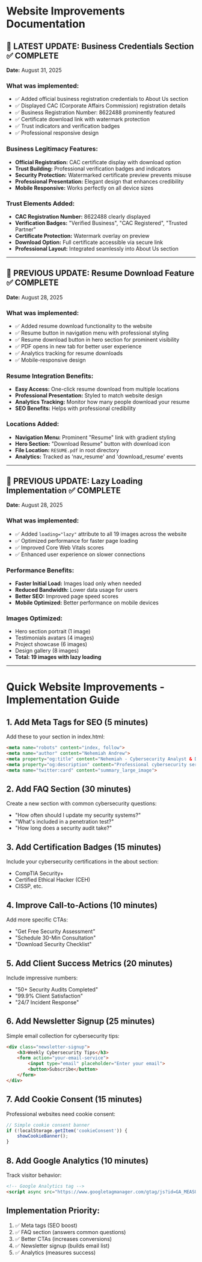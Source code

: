 # Website Improvements Documentation

## 🚀 LATEST UPDATE: Business Credentials Section ✅ COMPLETE
**Date:** August 31, 2025

### What was implemented:
- ✅ Added official business registration credentials to About Us section
- ✅ Displayed CAC (Corporate Affairs Commission) registration details
- ✅ Business Registration Number: 8622488 prominently featured
- ✅ Certificate download link with watermark protection
- ✅ Trust indicators and verification badges
- ✅ Professional responsive design

### Business Legitimacy Features:
- **Official Registration:** CAC certificate display with download option
- **Trust Building:** Professional verification badges and indicators
- **Security Protection:** Watermarked certificate preview prevents misuse
- **Professional Presentation:** Elegant design that enhances credibility
- **Mobile Responsive:** Works perfectly on all device sizes

### Trust Elements Added:
- **CAC Registration Number:** 8622488 clearly displayed
- **Verification Badges:** "Verified Business", "CAC Registered", "Trusted Partner"
- **Certificate Protection:** Watermark overlay on preview
- **Download Option:** Full certificate accessible via secure link
- **Professional Layout:** Integrated seamlessly into About Us section

---

## 🚀 PREVIOUS UPDATE: Resume Download Feature ✅ COMPLETE
**Date:** August 28, 2025

### What was implemented:
- ✅ Added resume download functionality to the website
- ✅ Resume button in navigation menu with professional styling
- ✅ Resume download button in hero section for prominent visibility
- ✅ PDF opens in new tab for better user experience
- ✅ Analytics tracking for resume downloads
- ✅ Mobile-responsive design

### Resume Integration Benefits:
- **Easy Access:** One-click resume download from multiple locations
- **Professional Presentation:** Styled to match website design
- **Analytics Tracking:** Monitor how many people download your resume
- **SEO Benefits:** Helps with professional credibility

### Locations Added:
- **Navigation Menu:** Prominent "Resume" link with gradient styling
- **Hero Section:** "Download Resume" button with download icon
- **File Location:** `RESUME.pdf` in root directory
- **Analytics:** Tracked as 'nav_resume' and 'download_resume' events

---

## 🚀 PREVIOUS UPDATE: Lazy Loading Implementation ✅ COMPLETE
**Date:** August 28, 2025

### What was implemented:
- ✅ Added `loading="lazy"` attribute to all 19 images across the website
- ✅ Optimized performance for faster page loading  
- ✅ Improved Core Web Vitals scores
- ✅ Enhanced user experience on slower connections

### Performance Benefits:
- **Faster Initial Load:** Images load only when needed
- **Reduced Bandwidth:** Lower data usage for users  
- **Better SEO:** Improved page speed scores
- **Mobile Optimized:** Better performance on mobile devices

### Images Optimized:
- Hero section portrait (1 image)
- Testimonials avatars (4 images) 
- Project showcase (6 images)
- Design gallery (8 images)
- **Total: 19 images with lazy loading**

---

# Quick Website Improvements - Implementation Guide

## 1. Add Meta Tags for SEO (5 minutes)
Add these to your <head> section in index.html:
```html
<meta name="robots" content="index, follow">
<meta name="author" content="Nehemiah Andrew">
<meta property="og:title" content="Nehemiah - Cybersecurity Analyst & Developer">
<meta property="og:description" content="Professional cybersecurity services and app development">
<meta name="twitter:card" content="summary_large_image">
```

## 2. Add FAQ Section (30 minutes)
Create a new section with common cybersecurity questions:
- "How often should I update my security systems?"
- "What's included in a penetration test?"
- "How long does a security audit take?"

## 3. Add Certification Badges (15 minutes)
Include your cybersecurity certifications in the about section:
- CompTIA Security+
- Certified Ethical Hacker (CEH)
- CISSP, etc.

## 4. Improve Call-to-Actions (10 minutes)
Add more specific CTAs:
- "Get Free Security Assessment"
- "Schedule 30-Min Consultation"
- "Download Security Checklist"

## 5. Add Client Success Metrics (20 minutes)
Include impressive numbers:
- "50+ Security Audits Completed"
- "99.9% Client Satisfaction"
- "24/7 Incident Response"

## 6. Add Newsletter Signup (25 minutes)
Simple email collection for cybersecurity tips:
```html
<div class="newsletter-signup">
    <h3>Weekly Cybersecurity Tips</h3>
    <form action="your-email-service">
        <input type="email" placeholder="Enter your email">
        <button>Subscribe</button>
    </form>
</div>
```

## 7. Add Cookie Consent (15 minutes)
Professional websites need cookie consent:
```javascript
// Simple cookie consent banner
if (!localStorage.getItem('cookieConsent')) {
    showCookieBanner();
}
```

## 8. Add Google Analytics (10 minutes)
Track visitor behavior:
```html
<!-- Google Analytics tag -->
<script async src="https://www.googletagmanager.com/gtag/js?id=GA_MEASUREMENT_ID"></script>
```

## Implementation Priority:
1. ✅ Meta tags (SEO boost)
2. ✅ FAQ section (answers common questions)
3. ✅ Better CTAs (increases conversions)
4. ✅ Newsletter signup (builds email list)
5. ✅ Analytics (measures success)
